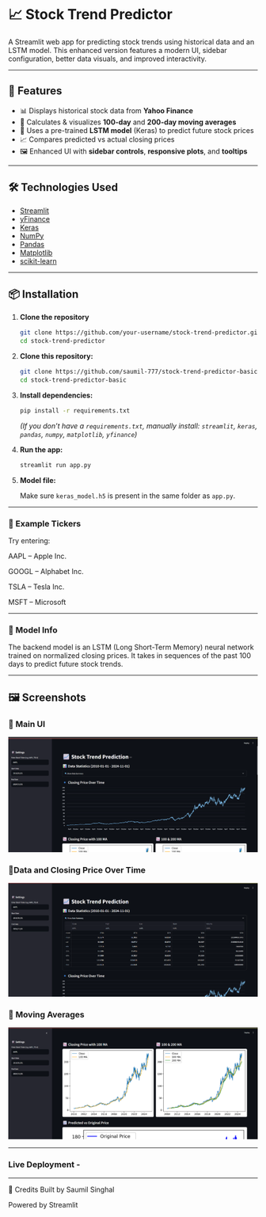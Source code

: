 # 📈 Stock Trend Predictor

A Streamlit web app for predicting stock trends using historical data and an LSTM model. This enhanced version features a modern UI, sidebar configuration, better data visuals, and improved interactivity.

---

## 🚀 Features

- 📊 Displays historical stock data from **Yahoo Finance**
- 🧮 Calculates & visualizes **100-day** and **200-day moving averages**
- 🤖 Uses a pre-trained **LSTM model** (Keras) to predict future stock prices
- 📈 Compares predicted vs actual closing prices
- 🖼️ Enhanced UI with **sidebar controls**, **responsive plots**, and **tooltips**

---

## 🛠️ Technologies Used

- [Streamlit](https://streamlit.io/)
- [yFinance](https://pypi.org/project/yfinance/)
- [Keras](https://keras.io/)
- [NumPy](https://numpy.org/)
- [Pandas](https://pandas.pydata.org/)
- [Matplotlib](https://matplotlib.org/)
- [scikit-learn](https://scikit-learn.org/)

---

## 📦 Installation

1. **Clone the repository**
   ```bash
   git clone https://github.com/your-username/stock-trend-predictor.git
   cd stock-trend-predictor
1. **Clone this repository:**

   ```bash
   git clone https://github.com/saumil-777/stock-trend-predictor-basic.git
   cd stock-trend-predictor-basic
   ```

2. **Install dependencies:**

   ```bash
   pip install -r requirements.txt
   ```

   *(If you don’t have a `requirements.txt`, manually install: `streamlit`, `keras`, `pandas`, `numpy`, `matplotlib`, `yfinance`)*

3. **Run the app:**

   ```bash
   streamlit run app.py
   ```

4. **Model file:**

   Make sure `keras_model.h5` is present in the same folder as `app.py`.


----
### 📝 Example Tickers
Try entering:

AAPL – Apple Inc.

GOOGL – Alphabet Inc.

TSLA – Tesla Inc.

MSFT – Microsoft

----

### 🧠 Model Info
The backend model is an LSTM (Long Short-Term Memory) neural network trained on normalized closing prices. It takes in sequences of the past 100 days to predict future stock trends.

----
## 🖼️ Screenshots

### 🔹 Main UI
![UI](https://github.com/saumil-777/Stock-Trend-Pred.-Enhanced-UI-/blob/83c01821c9db4ae42111673bcd7be00109d56158/Screenshot%202025-06-02%20113152.png)

### 🔹Data and Closing Price Over Time
![Closing Price](https://github.com/saumil-777/Stock-Trend-Pred.-Enhanced-UI-/blob/8ebe52afae87088f2854a6c361d9f131865d533c/Screenshot%202025-06-02%20120914.png)

### 🔹 Moving Averages
![Moving Averages](https://github.com/saumil-777/Stock-Trend-Pred.-Enhanced-UI-/blob/9777ef8934cbc92b3a8014d2b52a8d750c8454c7/Screenshot%202025-06-02%20113219.png)

----

### Live Deployment - 

----
🙌 Credits
Built by Saumil Singhal

Powered by Streamlit

